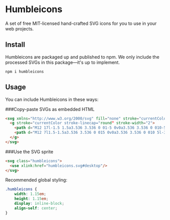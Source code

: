 
# Humbleicons

A set of free MIT-licensed hand-crafted SVG icons for you to use in your web projects.

## Install

Humbleicons are packaged up and published to npm. We only include the processed SVGs in this package—it's up to implement.

```shell
npm i humbleicons
```

## Usage

You can include Humbleicons in these ways:

###Copy-paste SVGs as embedded HTML

```html
<svg xmlns="http://www.w3.org/2000/svg" fill="none" stroke="currentColor" viewBox="0 0 24 24">
  <g stroke="currentColor stroke-linecap="round" stroke-width="2">
    <path d="M12 17l-1.5 1.5a3.536 3.536 0 01-5 0v0a3.536 3.536 0 010-5l3-3a3.536 3.536 0 015 0v0"/>
    <path d="M12 7l1.5-1.5a3.536 3.536 0 015 0v0a3.536 3.536 0 010 5l-3 3a3.536 3.536 0 01-5 0v0"/>
  </g>
</svg>
```

###Use the SVG sprite

```html
<svg class="humbleicons">
  <use xlink:href="humbleicons.svg#desktop"/>
</svg>
```

Recommended global styling:

```css
.humbleicons {
	width: 1.15em;
	height: 1.15em;
	display: inline-block;
	align-self: center;
}
```